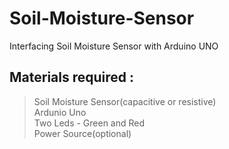 # Soil-Moisture-Sensor
Interfacing Soil Moisture Sensor with Arduino UNO
## Materials required : 
> Soil Moisture Sensor(capacitive or resistive) <br> 
> Ardunio Uno<br>
> Two Leds - Green and Red <br>
> Power Source(optional) <br>
